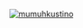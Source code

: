 [![mumuhkustino](https://circleci.com/gh/mumuhkustino/Galist-App.svg?style=shield)](https://circleci.com/gh/mumuhkustino/Galist-App)
